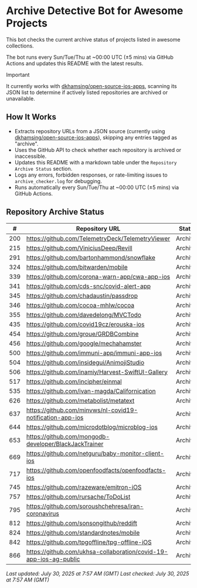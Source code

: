 # Archive Detective Bot for Awesome Projects

This bot checks the current archive status of projects listed in awesome collections.

The bot runs every Sun/Tue/Thu at ~00:00 UTC (±5 mins) via GitHub Actions and updates this README with the latest results.

> [!IMPORTANT] 
> It currently works with [dkhamsing/open-source-ios-apps](https://github.com/dkhamsing/open-source-ios-apps), scanning its JSON list to determine if actively listed repositories are archived or unavailable.


## How It Works

- Extracts repository URLs from a JSON source (currently using [dkhamsing/open-source-ios-apps](https://github.com/dkhamsing/open-source-ios-apps)), skipping any entries tagged as "archive".
- Uses the GitHub API to check whether each repository is archived or inaccessible.
- Updates this README with a markdown table under the `Repository Archive Status` section.
- Logs any errors, forbidden responses, or rate-limiting issues to `archive_checker.log` for debugging.
- Runs automatically every Sun/Tue/Thu at ~00:00 UTC (±5 mins) via GitHub Actions.


## Repository Archive Status

| # | Repository URL | Status |
|---|----------------|--------|
| 200 | https://github.com/TelemetryDeck/TelemetryViewer | Archived |
| 215 | https://github.com/ViniciusDeep/Revill | Archived |
| 291 | https://github.com/bartonhammond/snowflake | Archived |
| 324 | https://github.com/bitwarden/mobile | Archived |
| 339 | https://github.com/corona-warn-app/cwa-app-ios | Archived |
| 341 | https://github.com/cds-snc/covid-alert-app | Archived |
| 345 | https://github.com/chadaustin/passdrop | Archived |
| 346 | https://github.com/cocoa-mhlw/cocoa | Archived |
| 355 | https://github.com/davedelong/MVCTodo | Archived |
| 435 | https://github.com/covid19cz/erouska-ios | Archived |
| 454 | https://github.com/groue/GRDBCombine | Archived |
| 456 | https://github.com/google/mechahamster | Archived |
| 500 | https://github.com/immuni-app/immuni-app-ios | Archived |
| 504 | https://github.com/insidegui/AnimojiStudio | Archived |
| 506 | https://github.com/inamiy/Harvest-SwiftUI-Gallery | Archived |
| 517 | https://github.com/incipher/einmal | Archived |
| 535 | https://github.com/ivan-magda/Californication | Archived |
| 626 | https://github.com/metabolist/metatext | Archived |
| 637 | https://github.com/minvws/nl-covid19-notification-app-ios | Archived |
| 644 | https://github.com/microdotblog/microblog-ios | Archived |
| 653 | https://github.com/mongodb-developer/BlackJackTrainer | Archived |
| 669 | https://github.com/netguru/baby-monitor-client-ios | Archived |
| 717 | https://github.com/openfoodfacts/openfoodfacts-ios | Archived |
| 745 | https://github.com/razeware/emitron-iOS | Archived |
| 757 | https://github.com/rursache/ToDoList | Archived |
| 795 | https://github.com/soroushchehresa/iran-coronavirus | Archived |
| 812 | https://github.com/sonsongithub/reddift | Archived |
| 824 | https://github.com/standardnotes/mobile | Archived |
| 842 | https://github.com/tpgoffline/tpg-offline-iOS | Archived |
| 866 | https://github.com/ukhsa-collaboration/covid-19-app-ios-ag-public | Archived |

*Last updated: July 30, 2025 at 7:57 AM (GMT)*
*Last checked: July 30, 2025 at 7:57 AM (GMT)*
